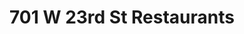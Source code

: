 ---
active: true
name: 701 W 23rd St
sitemap: true
slug: 701-w-23rd-st
title: 701 W 23rd St Restaurants
---